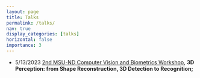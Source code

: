 ```yaml
---
layout: page
title: Talks
permalink: /talks/
nav: true
display_categories: [talks]
horizontal: false
importance: 3
---
```

<div>
    <div>
        <ul>
            <li>5/13/2023 <a href="https://hal.cse.msu.edu/workshop/2nd-msu-nd-workshop/">2nd MSU-ND Computer Vision and Biometrics Workshop</a>, <b>3D Perception: from Shape Reconstruction, 3D Detection to Recognition; </b></li>
        </ul>    
    </div>
</div>
